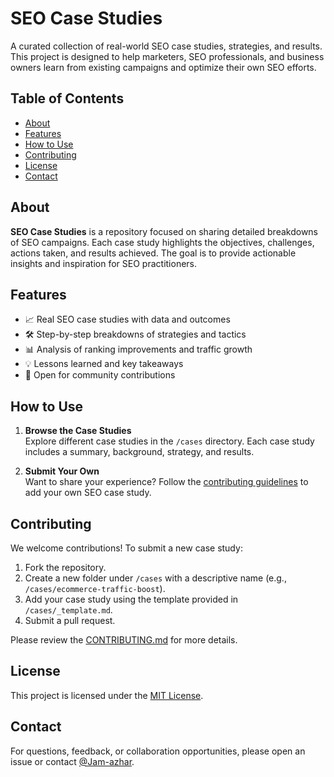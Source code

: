 # SEO Case Studies

A curated collection of real-world SEO case studies, strategies, and results. This project is designed to help marketers, SEO professionals, and business owners learn from existing campaigns and optimize their own SEO efforts.

## Table of Contents

- [About](#about)
- [Features](#features)
- [How to Use](#how-to-use)
- [Contributing](#contributing)
- [License](#license)
- [Contact](#contact)

## About

**SEO Case Studies** is a repository focused on sharing detailed breakdowns of SEO campaigns. Each case study highlights the objectives, challenges, actions taken, and results achieved. The goal is to provide actionable insights and inspiration for SEO practitioners.

## Features

- 📈 Real SEO case studies with data and outcomes
- 🛠️ Step-by-step breakdowns of strategies and tactics
- 📊 Analysis of ranking improvements and traffic growth
- 💡 Lessons learned and key takeaways
- 🤝 Open for community contributions

## How to Use

1. **Browse the Case Studies**  
   Explore different case studies in the `/cases` directory. Each case study includes a summary, background, strategy, and results.

2. **Submit Your Own**  
   Want to share your experience? Follow the [contributing guidelines](#contributing) to add your own SEO case study.

## Contributing

We welcome contributions! To submit a new case study:

1. Fork the repository.
2. Create a new folder under `/cases` with a descriptive name (e.g., `/cases/ecommerce-traffic-boost`).
3. Add your case study using the template provided in `/cases/_template.md`.
4. Submit a pull request.

Please review the [CONTRIBUTING.md](CONTRIBUTING.md) for more details.

## License

This project is licensed under the [MIT License](LICENSE).

## Contact

For questions, feedback, or collaboration opportunities, please open an issue or contact [@Jam-azhar](https://github.com/Jam-azhar).
